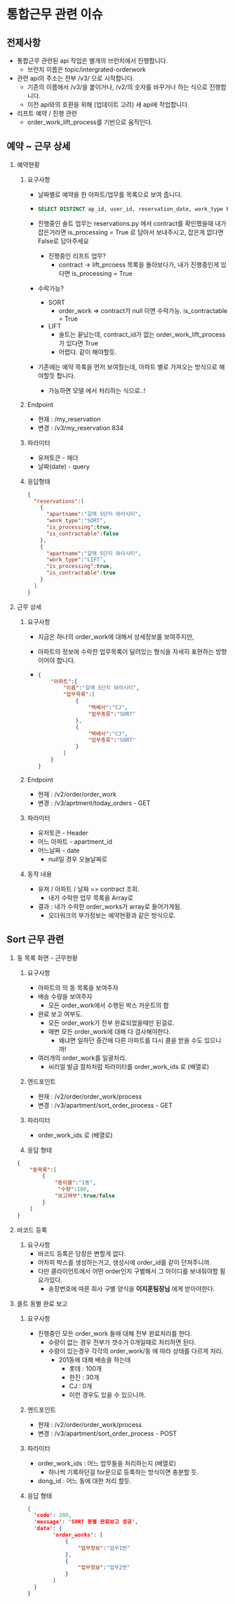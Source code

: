# 통합근무 관련 이슈

## 전제사항

- 통합근무 관련된 api 작업은 별개의 브런치에서 진행합니다.
  - 브런치 이름은 topic/intergrated-orderwork
- 관련 api의 주소는 전부 /v3/ 으로 시작합니다.
  - 기존의 이름에서 /v3/을 붙이거나, /v2/의 숫자를 바꾸거나 하는 식으로 진행합니다.
  - 이전 api와의 호환을 위해 (업데이트 고려) 새 api에 작업합니다.
- 리프트 예약 / 진행 관련
  - order_work_lift_process를 기반으로 움직인다. 

## 예약 ~ 근무 상세

1. 예약현황

   1. 요구사항

      - 날짜별로 예약을 한 아파트/업무를 목록으로 보여 줍니다.

      - ~~~sql
        SELECT DISTINCT ap_id, user_id, reservation_date, work_type FROM reservations ORDER BY created_at DESC;
        ~~~

      - 진행중인 솔트 업무는 reservations.py 에서 contract를 확인했을때 내가 잡은거라면 is_processing = True 로 담아서 보내주시고, 잡은게 없다면 False로 담아주세요

        - 진행중인 리프트 업무?
          - contract -> lift_prcoess 목록을 돌아보다가, 내가 진행중인게 있다면  is_processing = True

      - 수락가능?

        - SORT
          - order_work => contract가 null 이면 수락가능. is_contractable = True
        - LIFT
          - 솔트는 끝났는데, contract_id가 없는 order_work_lift_process 가 있다면 True
          - 어렵다. 같이 해야할듯.

      - 기존에는 예약 목록을 먼저 보여줬는데, 아파트 별로 가져오는 방식으로 해야할듯 합니다.

        - 가능하면 모델 에서 처리하는 식으로..!

   2. Endpoint

      - 현재 : /my_reservation
      - 변경 : /v3/my_reservation 834

   3. 파라미터

      - 유져토큰 - 헤더
      - 날짜(date) - query

   4. 응답형태

      ~~~json
      {
        "reservations":[
          {
            "apartname":"갈매 5단지 와이시티",
            "work_type":"SORT",
            "is_processing":true,
            "is_contractable":false
          },
          {
            "apartname":"갈매 5단지 와이시티",
            "work_type":"LIFT",
            "is_processing":true,
            "is_contractable":true
          }
        ]
      }
      ~~~

      

2. 근무 상세

   1. 요구사항

      - 지금은 하나의 order_work에 대해서 상세정보를 보여주지만,

      - 아파트의 정보에 수락한 업무목록이 달려있는 형식을 자세히 표현하는 방향이어야 합니다.

      - ~~~json
        {
            "아파트":{
                "이름":"갈매 5단지 와이시티",
                "업무목록":[
                   	{
                      	"택배사":"CJ",
                      	"업무종류":"SORT"
                  	},
                    {
                      	"택배사":"CJ",
                      	"업무종류":"SORT"
                  	}
                ]
            }
        }
        ~~~

   2. Endpoint

      - 현재 : /v2/order/order_work
      - 변경 : /v3/aprtment/today_orders - GET

   3. 파라미터

      - 유저토큰 - Header
      - 어느 아파트 - apartment_id
      - 어느날짜 - date
        - null일 경우 오늘날짜로

   4. 동작 내용

      - 유져 / 아파트 / 날짜 => contract 조회.
        - 내가 수락한 업무 목록을 Array로
      - 결과 : 내가 수락한 order_works가 array로 들어가게됨.
        - 오더워크의 부가정보는 예약현황과 같은 방식으로.

## Sort 근무 관련

1. 동 목록 화면 - 근무현황

   1. 요구사항

      - 아파트의 의 동 목록을 보여주자
      - 배송 수량을 보여주자
        - 모든 order_work에서 수행된 박스 카운트의 합
      - 완료 보고 여부도.
        - 모든 order_work가 전부 완료되었을때만 된걸로.
        - 매번 모든 order_work에 대해 다 검사해야한다.
          - 왜냐면 일하던 중간에 다른 아파트를 다시 콜을 받을 수도 있으니까!
      - 여러개의 order_work를 일괄처리.
        - 씨리얼 발급 절차처럼 파라미터를 order_work_ids 로 (배열로)
   2. 엔드포인트

      - 현재 : /v2/order/order_work/process
      - 변경 : /v3/apartment/sort_order_process - GET
   3. 파라미터
      - order_work_ids 로 (배열로)
   4. 응답 형테

   ~~~json
   {
       "동목록":[
           {
               "동이름":"1동",
          		"수량":100,
               "보고여부":true/false
           }
       ]
   }
   ~~~

2. 바코드 등록

   1. 요구사항
      - 바코드 등록은 당장은 변할게 없다.
      - 어차피 박스를 생성하는거고, 생성시에 order_id를 같이 던져주니까.
      - 다만 클라이언트에서 어떤 order인지 구별해서 그 아이디를 보내줘야할 필요가있다.
        - 송장번호에 따른 회사 구별 양식을 **이지훈팀장님** 에게 받아야한다.

3. 쏠트 동별 완료 보고

   1. 요구사항
      - 진행중인 모든 order_work 들에 대해 전부 완료처리를 한다.
        - 수량이 없는 경우 전부가 갯수가 0개일때로 처리하면 된다.
        - 수량이 있는경우 각각의 order_work/동 에 따라 상태를 다르게 처리.
          - 201동에 대해 배송을 하는데
            - 롯데 : 100개
            - 한진 : 30개
            - CJ : 0개
            - 이런 경우도 있을 수 있으니까.

   2. 엔드포인트
      - 현재 : /v2/order/order_work/process
      - 변경 : /v3/apartment/sort_order_process - POST

   3. 파라미터

      - order_work_ids : 어느 업무들을 처리하는지 (배열로)
        - 하나씩 기록하던걸  for문으로 등록하는 방식이면 충분할 듯.
      - dong_id : 어느 동에 대한 처리 할듯.

   4. 응답 형태

      ~~~json
      {
      	'code': 200,
      	'message': 'SORT 동별 완료보고 성공',
      	'data': {
              'order_works': [
                  {
                      "업무정보":"업무1번"
                  },
                  {
                      "업무정보":"업무2번"
                  }
              ]
      	}
      }
      ~~~

      